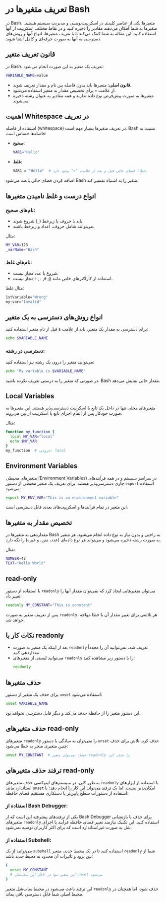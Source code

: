# تعریف متغیرها در Bash

در Bash، متغیرها یکی از عناصر کلیدی در اسکریپت‌نویسی و مدیریت سیستم هستند. متغیرها به شما امکان می‌دهند مقادیر را ذخیره کنید و در نقاط مختلف اسکریپت از آنها استفاده کنید. این مقاله به شما کمک می‌کند تا با تعریف متغیرها، انواع آنها و روش‌های دسترسی به آنها به صورت حرفه‌ای و کامل آشنا شوید.

## قانون تعریف متغیر

در Bash، تعریف یک متغیر به این صورت انجام می‌شود:

```bash
VARIABLE_NAME=value
```

- **قانون اصلی**: متغیرها باید بدون فاصله بین نام و مقدار تعریف شوند.
- از علامت `=` برای تخصیص مقدار به متغیر استفاده می‌شود.
- متغیرها به صورت پیش‌فرض نوع داده ندارند و همه مقادیر به عنوان رشته ذخیره می‌شوند.

## اهمیت Whitespace در تعریف

استفاده از فاصله (whitespace) در تعریف متغیرها بسیار مهم است. Bash نسبت به فاصله‌ها حساس است:

- **صحیح**:

  ```bash
  VAR1="Hello"
  ```

- **غلط**:
  ```bash
  VAR1 = "Hello"  # خطا: فضای خالی قبل و بعد از علامت "=" وجود دارد.
  ```

اضافه کردن فضای خالی باعث می‌شود Bash متغیر را به اشتباه تفسیر کند.

## انواع درست و غلط نامیدن متغیرها

### نام‌های صحیح:

- باید با حروف یا زیرخط (`_`) شروع شوند.
- می‌توانند شامل حروف، اعداد و زیرخط باشند.

مثال:

```bash
MY_VAR=123
_varName="Bash"
```

### نام‌های غلط:

- شروع با عدد مجاز نیست.
- استفاده از کاراکترهای خاص مانند `@`, `#`, `-`, `!` مجاز نیست.

مثال غلط:

```bash
1stVariable="Wrong"
my-var="Invalid"
```

## انواع روش‌های دسترسی به یک متغیر

برای دسترسی به مقدار یک متغیر، باید از علامت `$` قبل از نام متغیر استفاده کنید:

```bash
echo $VARIABLE_NAME
```

### دسترسی در رشته:

می‌توانید متغیر را درون یک رشته نیز استفاده کنید:

```bash
echo "My variable is $VARIABLE_NAME"
```

در صورتی که متغیر را به درستی تعریف نکرده باشید، Bash مقدار خالی نمایش می‌دهد.

## Local Variables

متغیرهای محلی تنها در داخل یک تابع یا اسکریپت دسترسی‌پذیر هستند. این متغیرها به صورت خودکار پس از اتمام اجرای تابع یا اسکریپت از بین می‌روند.

مثال:

```bash
function my_function {
  local MY_VAR="local"
  echo $MY_VAR
}
my_function  # خروجی: local
```

## Environment Variables

متغیرهای محیطی (Environment Variables) در سراسر سیستم و در همه فرآیندهای جاری دسترسی‌پذیر هستند. برای تعریف یک متغیر محیطی از دستور `export` استفاده می‌شود:

```bash
export MY_ENV_VAR="This is an environment variable"
```

این متغیر در تمام فرآیندها و اسکریپت‌های بعدی قابل دسترسی است.

## تخصیص مقدار به متغیرها

مقداردهی به متغیرها در Bash به راحتی و بدون نیاز به نوع داده انجام می‌شود. هر متغیر به صورت رشته ذخیره می‌شود و می‌تواند هر نوع داده‌ای (عدد، متن، و غیره) را نگه دارد.

مثال:

```bash
NUMBER=42
TEXT="Hello World"
```

## read-only

با استفاده از دستور `readonly` می‌توان متغیرهایی ایجاد کرد که نمی‌توان مقدار آنها را تغییر داد:

```bash
readonly MY_CONSTANT="This is constant"
```

پس از تعریف متغیر به صورت `readonly`، هر تلاشی برای تغییر مقدار آن با خطا مواجه خواهد شد.

## نکات کار با readonly

- بعد از اینکه یک متغیر به صورت `readonly` تعریف شد، نمی‌توانید آن را مجدداً مقداردهی کنید.
- می‌توانید لیستی از متغیرهای `readonly` را با دستور زیر مشاهده کنید:
  ```bash
  readonly
  ```

## حذف متغیرها

برای حذف یک متغیر از دستور `unset` استفاده می‌شود:

```bash
unset VARIABLE_NAME
```

این دستور متغیر را از حافظه حذف می‌کند و دیگر قابل دسترسی نخواهد بود.

## حذف متغیرهای read-only

متغیرهای `readonly` را نمی‌توان به سادگی با دستور `unset` حذف کرد. تلاش برای حذف چنین متغیری منجر به خطا می‌شود:

```bash
unset MY_CONSTANT  # خطا: نمی‌توان متغیر readonly را حذف کرد.
```

## ترفند حذف متغیرهای read-only

به طور کلی، در سیستم‌های لینوکسی حذف متغیرهای `readonly` با استفاده از ابزارهای استاندارد مانند `unset` امکان‌پذیر نیست. اما یک ترفند می‌تواند این کار را انجام دهد؛ با استفاده از دستورات سطح پایین‌تر یا دستکاری مستقیم فضای حافظه:

### استفاده از Bash Debugger:

یکی از ترفندهای پیشرفته این است که از Bash Debugger برای حذف یا بازنشانی متغیرهای `readonly` استفاده کنید. این تکنیک نیازمند تغییر فضای حافظه فرآیند یا اجرای شل به صورت غیراستاندارد است که برای اکثر کاربران توصیه نمی‌شود.

### استفاده از Subshell:

می‌توانید از یک `subshell` استفاده کنید تا در یک محیط جدید، متغیر `readonly` شما از بین برود و تاثیرات آن محدود به محیط جدید باشد:

```bash
(
  unset MY_CONSTANT
  # این متغیر تنها در داخل این ساب‌شل unset می‌شود
)
```

این ترفند باعث می‌شود در محیط ساب‌شل متغیر `readonly` حذف شود، اما همچنان در محیط اصلی شما قابل دسترسی باقی بماند.
